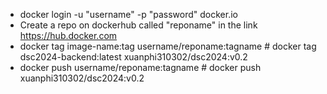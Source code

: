 - docker login -u "username" -p "password" docker.io
- Create a repo on dockerhub called "reponame" in the link https://hub.docker.com
- docker tag image-name:tag username/reponame:tagname # docker tag dsc2024-backend:latest xuanphi310302/dsc2024:v0.2
- docker push username/reponame:tagname # docker push xuanphi310302/dsc2024:v0.2


